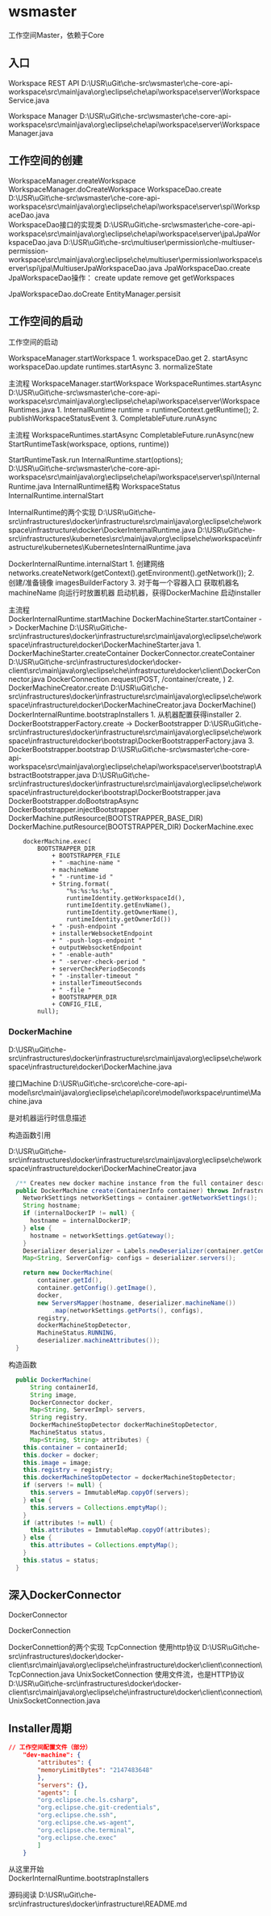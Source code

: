 # wsmaster

工作空间Master，依赖于Core

## 入口

Workspace REST API
D:\USR\uGit\che-src\wsmaster\che-core-api-workspace\src\main\java\org\eclipse\che\api\workspace\server\WorkspaceService.java

Workspace Manager
D:\USR\uGit\che-src\wsmaster\che-core-api-workspace\src\main\java\org\eclipse\che\api\workspace\server\WorkspaceManager.java

## 工作空间的创建
WorkspaceManager.createWorkspace
WorkspaceManager.doCreateWorkspace
WorkspaceDao.create
    D:\USR\uGit\che-src\wsmaster\che-core-api-workspace\src\main\java\org\eclipse\che\api\workspace\server\spi\WorkspaceDao.java    
    WorkspaceDao接口的实现类
            D:\USR\uGit\che-src\wsmaster\che-core-api-workspace\src\main\java\org\eclipse\che\api\workspace\server\jpa\JpaWorkspaceDao.java
            D:\USR\uGit\che-src\multiuser\permission\che-multiuser-permission-workspace\src\main\java\org\eclipse\che\multiuser\permission\workspace\server\spi\jpa\MultiuserJpaWorkspaceDao.java
JpaWorkspaceDao.create
    JpaWorkspaceDao操作：
        create
        update
        remove
        get
        getWorkspaces
        
JpaWorkspaceDao.doCreate
EntityManager.persisit
   

## 工作空间的启动

工作空间的启动

WorkspaceManager.startWorkspace
    1. workspaceDao.get
    2. startAsync
        workspaceDao.update
        runtimes.startAsync
    3. normalizeState

主流程
WorkspaceManager.startWorkspace
WorkspaceRuntimes.startAsync
    D:\USR\uGit\che-src\wsmaster\che-core-api-workspace\src\main\java\org\eclipse\che\api\workspace\server\WorkspaceRuntimes.java
    1. InternalRuntime runtime = runtimeContext.getRuntime();
    2. publishWorkspaceStatusEvent
    3. CompletableFuture.runAsync
    
主流程
WorkspaceRuntimes.startAsync
CompletableFuture.runAsync(new StartRuntimeTask(workspace, options, runtime))
    
StartRuntimeTask.run
InternalRuntime.start(options);  
    D:\USR\uGit\che-src\wsmaster\che-core-api-workspace\src\main\java\org\eclipse\che\api\workspace\server\spi\InternalRuntime.java
    InternalRuntime结构
        WorkspaceStatus
InternalRuntime.internalStart

InternalRuntime的两个实现
    D:\USR\uGit\che-src\infrastructures\docker\infrastructure\src\main\java\org\eclipse\che\workspace\infrastructure\docker\DockerInternalRuntime.java
    D:\USR\uGit\che-src\infrastructures\kubernetes\src\main\java\org\eclipse\che\workspace\infrastructure\kubernetes\KubernetesInternalRuntime.java

DockerInternalRuntime.internalStart
    1. 创建网络 networks.createNetwork(getContext().getEnvironment().getNetwork());
    2. 创建/准备镜像 imagesBuilderFactory
    3. 对于每一个容器入口
        获取机器名 machineName
        向运行时放置机器
        启动机器，获得DockerMachine
        启动installer

主流程        
DockerInternalRuntime.startMachine
    DockerMachineStarter.startContainer -> DockerMachine
        D:\USR\uGit\che-src\infrastructures\docker\infrastructure\src\main\java\org\eclipse\che\workspace\infrastructure\docker\DockerMachineStarter.java
    1. DockerMachineStarter.createContainer
        DockerConnector.createContainer
            D:\USR\uGit\che-src\infrastructures\docker\docker-client\src\main\java\org\eclipse\che\infrastructure\docker\client\DockerConnector.java
        DockerConnection.request(POST, /container/create, )
    2. DockerMachineCreator.create
        D:\USR\uGit\che-src\infrastructures\docker\infrastructure\src\main\java\org\eclipse\che\workspace\infrastructure\docker\DockerMachineCreator.java
        DockerMachine()
DockerInternalRuntime.bootstrapInstallers
    1. 从机器配置获得installer 
    2. DockerBootstrapperFactory.create -> DockerBootstrapper
        D:\USR\uGit\che-src\infrastructures\docker\infrastructure\src\main\java\org\eclipse\che\workspace\infrastructure\docker\bootstrap\DockerBootstrapperFactory.java
    3. DockerBootstrapper.bootstrap
        D:\USR\uGit\che-src\wsmaster\che-core-api-workspace\src\main\java\org\eclipse\che\api\workspace\server\bootstrap\AbstractBootstrapper.java
        D:\USR\uGit\che-src\infrastructures\docker\infrastructure\src\main\java\org\eclipse\che\workspace\infrastructure\docker\bootstrap\DockerBootstrapper.java
        DockerBootstrapper.doBootstrapAsync
        DockerBootstrapper.injectBootstrapper
            DockerMachine.putResource(BOOTSTRAPPER_BASE_DIR)
            DockerMachine.putResource(BOOTSTRAPPER_DIR)
        DockerMachine.exec
    
  
```
    dockerMachine.exec(
        BOOTSTRAPPER_DIR
            + BOOTSTRAPPER_FILE
            + " -machine-name "
            + machineName
            + " -runtime-id "
            + String.format(
                "%s:%s:%s:%s",
                runtimeIdentity.getWorkspaceId(),
                runtimeIdentity.getEnvName(),
                runtimeIdentity.getOwnerName(),
                runtimeIdentity.getOwnerId())
            + " -push-endpoint "
            + installerWebsocketEndpoint
            + " -push-logs-endpoint "
            + outputWebsocketEndpoint
            + " -enable-auth"
            + " -server-check-period "
            + serverCheckPeriodSeconds
            + " -installer-timeout "
            + installerTimeoutSeconds
            + " -file "
            + BOOTSTRAPPER_DIR
            + CONFIG_FILE,
        null);
```

### DockerMachine

D:\USR\uGit\che-src\infrastructures\docker\infrastructure\src\main\java\org\eclipse\che\workspace\infrastructure\docker\DockerMachine.java

接口Machine
D:\USR\uGit\che-src\core\che-core-api-model\src\main\java\org\eclipse\che\api\core\model\workspace\runtime\Machine.java

是对机器运行时信息描述

构造函数引用

D:\USR\uGit\che-src\infrastructures\docker\infrastructure\src\main\java\org\eclipse\che\workspace\infrastructure\docker\DockerMachineCreator.java

```java
  /** Creates new docker machine instance from the full container description. */
  public DockerMachine create(ContainerInfo container) throws InfrastructureException {
    NetworkSettings networkSettings = container.getNetworkSettings();
    String hostname;
    if (internalDockerIP != null) {
      hostname = internalDockerIP;
    } else {
      hostname = networkSettings.getGateway();
    }
    Deserializer deserializer = Labels.newDeserializer(container.getConfig().getLabels());
    Map<String, ServerConfig> configs = deserializer.servers();

    return new DockerMachine(
        container.getId(),
        container.getConfig().getImage(),
        docker,
        new ServersMapper(hostname, deserializer.machineName())
            .map(networkSettings.getPorts(), configs),
        registry,
        dockerMachineStopDetector,
        MachineStatus.RUNNING,
        deserializer.machineAttributes());
  }
  ```

构造函数

```java
  public DockerMachine(
      String containerId,
      String image,
      DockerConnector docker,
      Map<String, ServerImpl> servers,
      String registry,
      DockerMachineStopDetector dockerMachineStopDetector,
      MachineStatus status,
      Map<String, String> attributes) {
    this.container = containerId;
    this.docker = docker;
    this.image = image;
    this.registry = registry;
    this.dockerMachineStopDetector = dockerMachineStopDetector;
    if (servers != null) {
      this.servers = ImmutableMap.copyOf(servers);
    } else {
      this.servers = Collections.emptyMap();
    }
    if (attributes != null) {
      this.attributes = ImmutableMap.copyOf(attributes);
    } else {
      this.attributes = Collections.emptyMap();
    }
    this.status = status;
  }
```  

## 深入DockerConnector

DockerConnector

DockerConnection

DockerConnettion的两个实现
    TcpConnection 使用http协议
        D:\USR\uGit\che-src\infrastructures\docker\docker-client\src\main\java\org\eclipse\che\infrastructure\docker\client\connection\TcpConnection.java
    UnixSocketConnection 使用文件流，也是HTTP协议
        D:\USR\uGit\che-src\infrastructures\docker\docker-client\src\main\java\org\eclipse\che\infrastructure\docker\client\connection\UnixSocketConnection.java

## Installer周期

```json
// 工作空间配置文件（部分）
    "dev-machine": {
        "attributes": {
        "memoryLimitBytes": "2147483648"
        },
        "servers": {},
        "agents": [
        "org.eclipse.che.ls.csharp",
        "org.eclipse.che.git-credentials",
        "org.eclipse.che.ssh",
        "org.eclipse.che.ws-agent",
        "org.eclipse.che.terminal",
        "org.eclipse.che.exec"
        ]
    }
```



从这里开始        
DockerInternalRuntime.bootstrapInstallers

源码阅读
D:\USR\uGit\che-src\infrastructures\docker\infrastructure\README.md